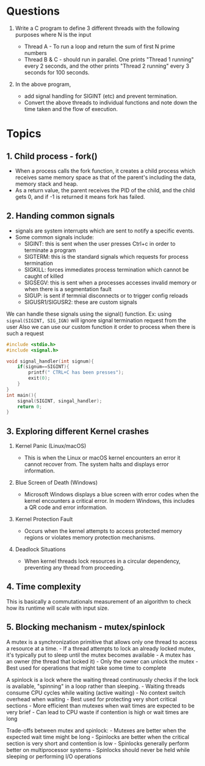 # Questions

1. Write a C program to define 3 different threads with the following purposes where N is the input
   - Thread A - To run a loop and return the sum of first N prime numbers
   - Thread B & C - should run in parallel. One prints "Thread 1 running" every 2 seconds, and the other prints "Thread 2 running" every 3 seconds for 100 seconds.

2. In the above program,
   - add signal handling for SIGINT (etc) and prevent termination.
   - Convert the above threads to individual functions and note down the time taken and the flow of execution.

# Topics

## 1. Child process - fork()
- When a process calls the fork function, it creates a child process which receives same memory space as that of the parent's including the data, memory stack and heap.
- As a return value, the parent receives the PID of the child, and the child gets 0, and if -1 is returned it means fork has failed.
	
## 2. Handing common signals
- signals are system interrupts which are sent to notify a specific events.
- Some common signals include:
	- SIGINT: this is sent when the user presses Ctrl+c in order to terminate a program
	- SIGTERM: this is the standard signals which requests for process termination
	- SIGKILL: forces immediates process termination which cannot be caught of killed
	- SIGSEGV: this is sent when a processes accesses invalid memory or when there is a segmentation fault
	- SIGUP: is sent if termnial disconnects or to trigger config reloads
	- SIGUSR1/SIGUSR2: these are custom signals

We can handle these signals using the signal() function.
Ex: using `signal(SIGINT, SIG_IGN)` will ignore signal termination request from the user
Also we can use our custom function it order to process when there is such a request

```C
#include <stdio.h>
#include <signal.h>

void signal_handler(int signum){
	if(signum==SIGINT){
		printf(" CTRL+C has been presses");
		exit(0);
	}
}
int main(){
	signal(SIGINT, singal_handler);
	return 0;
}
```

## 3. Exploring different Kernel crashes
1. Kernel Panic (Linux/macOS)
	- This is when the Linux or macOS kernel encounters an error it cannot recover from. The system halts and displays error information.

2. Blue Screen of Death (Windows)
	- Microsoft Windows displays a blue screen with error codes when the kernel encounters a critical error. In modern Windows, this includes a QR code and error information.

3. Kernel Protection Fault
	- Occurs when the kernel attempts to access protected memory regions or violates memory protection mechanisms.

4. Deadlock Situations
	- When kernel threads lock resources in a circular dependency, preventing any thread from proceeding.
	
## 4. Time complexity
This is basically a commutationals measurement of an algorithm to check how its runtime will scale with input size.
	
## 5. Blocking mechanism - mutex/spinlock
A mutex is a synchronization primitive that allows only one thread to access a resource at a time.
	- If a thread attempts to lock an already locked mutex, it's typically put to sleep until the mutex becomes available
	- A mutex has an owner (the thread that locked it)
	- Only the owner can unlock the mutex
	- Best used for operations that might take some time to complete

A spinlock is a lock where the waiting thread continuously checks if the lock is available, "spinning" in a loop rather than sleeping.
	- Waiting threads consume CPU cycles while waiting (active waiting)
	- No context switch overhead when waiting
	- Best used for protecting very short critical sections
	- More efficient than mutexes when wait times are expected to be very brief
	- Can lead to CPU waste if contention is high or wait times are long

Trade-offs between mutex and spinlock:
	- Mutexes are better when the expected wait time might be long
	- Spinlocks are better when the critical section is very short and contention is low
	- Spinlocks generally perform better on multiprocessor systems
	- Spinlocks should never be held while sleeping or performing I/O operations
